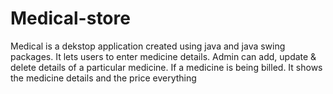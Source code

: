# Medical-store
Medical is a dekstop application created using java and java swing packages.
It lets users to enter medicine details. Admin can add, update & delete details of a particular medicine. If a medicine is being billed. It shows the medicine details and the price everything
